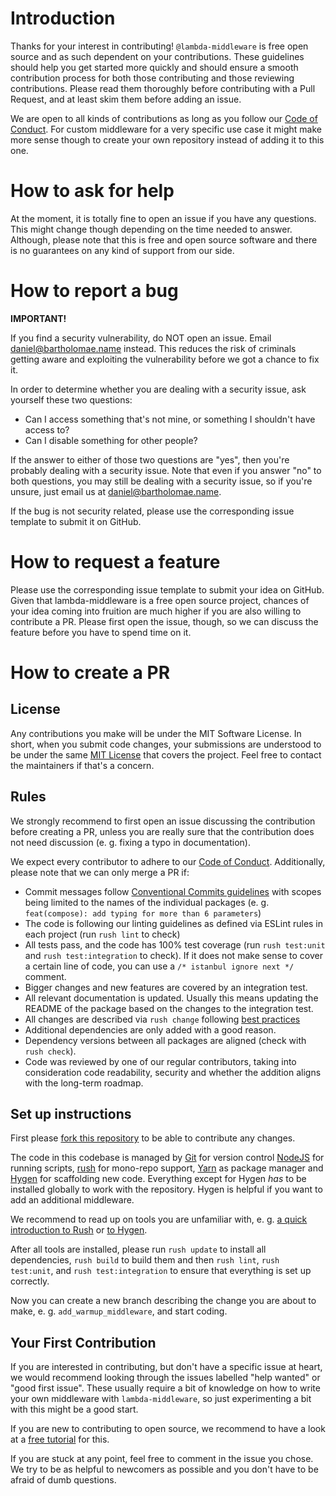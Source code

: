 # Introduction

Thanks for your interest in contributing! `@lambda-middleware` is free open
source and as such dependent on your contributions. These guidelines should help
you get started more quickly and should ensure a smooth contribution process for
both those contributing and those reviewing contributions. Please read them
thoroughly before contributing with a Pull Request, and at least skim them before adding an issue.

We are open to all kinds of contributions as long as you follow our
[Code of Conduct](./CODE_OF_CONDUCT.md). For custom middleware for a very
specific use case it might make more sense though to create your own repository
instead of adding it to this one.

# How to ask for help

At the moment, it is totally fine to open an issue if you have any questions.
This might change though depending on the time needed to answer. Although,
please note that this is free and open source software and there is no
guarantees on any kind of support from our side.

# How to report a bug

**IMPORTANT!**

If you find a security vulnerability, do NOT open an issue. Email
[daniel@bartholomae.name](mailto:daniel@bartholomae.name&subject=Security%20vulnerability%20in%20lambda%20middleware)
instead. This reduces the risk of criminals getting aware and exploiting the
vulnerability before we got a chance to fix it.

In order to determine whether you are dealing with a security issue, ask yourself these two questions:
* Can I access something that's not mine, or something I shouldn't have access to?
* Can I disable something for other people?

If the answer to either of those two questions are "yes", then you're probably dealing with a security issue.
Note that even if you answer "no" to both questions, you may still be dealing with a security issue, so if you're
unsure, just email us at [daniel@bartholomae.name](mailto:daniel@bartholomae.name&subject=Security%20vulnerability%20in%20lambda%20middleware).

If the bug is not security related, please use the corresponding issue template
to submit it on GitHub.

# How to request a feature

Please use the corresponding issue template to submit your idea on GitHub. Given
that lambda-middleware is a free open source project, chances of your idea
coming into fruition are much higher if you are also willing to contribute a PR.
Please first open the issue, though, so we can discuss the feature before you
have to spend time on it.

# How to create a PR

## License

Any contributions you make will be under the MIT Software License. In short,
when you submit code changes, your submissions are understood to be under the
same [MIT License](./LICENSE) that covers the project. Feel free to contact the maintainers
if that's a concern.

## Rules

We strongly recommend to first open an issue discussing the contribution before
creating a PR, unless you are really sure that the contribution does not need
discussion (e. g. fixing a typo in documentation).

We expect every contributor to adhere to our
[Code of Conduct](./CODE_OF_CONDUCT.md). Additionally, please note that we can
only merge a PR if:
* Commit messages follow [Conventional Commits guidelines](https://www.conventionalcommits.org/en/v1.0.0/)
  with scopes being limited to the names of the individual packages
  (e. g. `feat(compose): add typing for more than 6 parameters`)
* The code is following our linting guidelines as defined via ESLint rules in
  each project (run `rush lint` to check)
* All tests pass, and the code has 100% test coverage (run `rush test:unit` and
  `rush test:integration` to check). If it does not make sense to cover a
  certain line of code, you can use a `/* istanbul ignore next */` comment.
* Bigger changes and new features are covered by an integration test.
* All relevant documentation is updated. Usually this means updating the README
  of the package based on the changes to the integration test.
* All changes are described via `rush change` following
  [best practices](https://rushjs.io/pages/best_practices/change_logs/)
* Additional dependencies are only added with a good reason.
* Dependency versions between all packages are aligned (check with `rush check`).
* Code was reviewed by one of our regular contributors, taking into
  consideration code readability, security and whether the addition aligns with
  the long-term roadmap.

## Set up instructions

First please [fork this repository](https://docs.github.com/en/github/getting-started-with-github/fork-a-repo)
to be able to contribute any changes.

The code in this codebase is managed by [Git](https://git-scm.com/) for version
control [NodeJS](https://nodejs.org/en/) for running scripts,
[rush](https://rushjs.io/) for mono-repo support, [Yarn](https://yarnpkg.com/)
as package manager and [Hygen](http://www.hygen.io/) for scaffolding new code.
Everything except for Hygen *has* to be installed globally to work with the
repository. Hygen is helpful if you want to add an additional middleware.

We recommend to read up on tools you are unfamiliar with, e. g.
[a quick introduction to Rush](https://rushjs.io/pages/developer/new_developer/)
or [to Hygen](http://www.hygen.io/docs/quick-start).

After all tools are installed, please run `rush update` to install all
dependencies, `rush build` to build them and then `rush lint`, `rush test:unit`, and `rush test:integration` 
to ensure that everything is set up correctly.

Now you can create a new branch describing the change you are about to make,
e. g. `add_warmup_middleware`, and start coding.

## Your First Contribution

If you are interested in contributing, but don't have a specific issue at heart,
we would recommend looking through the issues labelled "help wanted" or
"good first issue". These usually require a bit of knowledge on how to write
your own middleware with `lambda-middleware`, so just experimenting a bit with
this might be a good start.

If you are new to contributing to open source, we recommend to have a look at
a [free tutorial](http://makeapullrequest.com/) for this.

If you are stuck at any point, feel free to comment in the issue you chose. We
try to be as helpful to newcomers as possible and you don't have to be afraid of
dumb questions.
